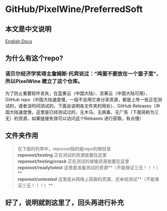 # GitHub/PixelWine/PreferredSoft
## 本文是中文说明
[English Docs](https://github.com/PixelWine/PreferredSoft/blob/master/README_INT.md)  
## 为什么有这个repo?
### 诺贝尔经济学奖得主詹姆斯·托宾说过：“鸡蛋不要放在一个篮子里”，所以PixelWine 建立了这个仓库。
为了防止重要软件丢失，在蓝奏云（中国大陆）、坚果云（中国大陆可用）、GitHub repo（中国大陆速度慢，一般不会用它来分享资源，都是上传一些正在测试的，或者没时间测试的，下面会说明各文件夹的用处）、GitHub Releases（中国大陆速度慢，这里是已经测试过的，无木马、无病毒、无广告（下面简称为三无）的资源，如果链接失效可以访问这个Releases 进行获取，有点慢）
## 文件夹作用
> 在下面的列举中，reporoot指的是repo的根目录  
**reporoot/testing** 正在测试的资源放置在这里  
**reporoot/testing/crack** 正在测试的坡接资源放置在这里  
**reporoot/readytotest** 这里是准备测试的资源**（不能保证三无！！！）**  
**reporoot/untested** 这里是从网络上获取的资源，还未经测试**（不能保证三无！！！）**
## 好了，说明就到这里了，回头再进行补充
